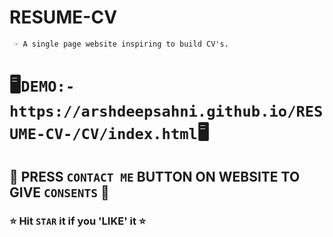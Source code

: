 # RESUME-CV
``` ☞ A single page website inspiring to build CV's.```
# 🖥` DEMO:- https://arshdeepsahni.github.io/RESUME-CV-/CV/index.html `🖥
## 📩 PRESS `CONTACT ME` BUTTON ON WEBSITE TO GIVE `CONSENTS` 📩
### ⭐️ Hit `STAR` it if you 'LIKE' it ⭐️
